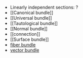 - Linearly independent sections: ?
- [[Canonical bundle]] 
- [[Universal bundle]]
- [[Tautological bundle]]
- [[Normal bundle]]
- [[connection]]
- [[Surface bundle]]
- [fiber bundle](fiber%20bundle.md)
- [vector bundle](vector%20bundles.md)

